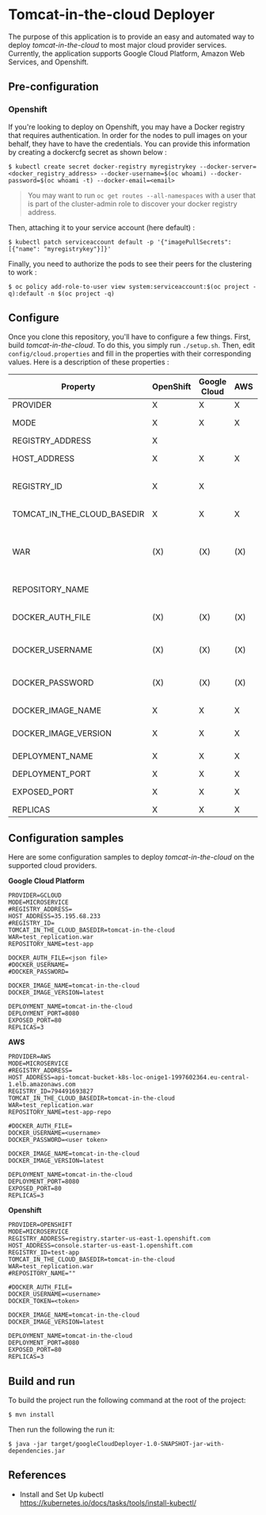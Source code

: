 # Tomcat-in-the-cloud Deployer
The purpose of this application is to provide an easy and automated way to deploy *tomcat-in-the-cloud* to most major cloud provider services. Currently, the application supports Google Cloud Platform, Amazon Web Services, and Openshift.

## Pre-configuration
### Openshift
If you're looking to deploy on Openshift, you may have a Docker registry that requires authentication. In order for the nodes to pull images on your behalf, they have to have the credentials. You can provide this information by creating a dockercfg secret as shown below :

    $ kubectl create secret docker-registry myregistrykey --docker-server=<docker_registry_address> --docker-username=$(oc whoami) --docker-password=$(oc whoami -t) --docker-email=<email>

> You may want to run `oc get routes --all-namespaces` with a user that is part of the cluster-admin role to discover your docker registry address.

Then, attaching it to your service account (here default) :

    $ kubectl patch serviceaccount default -p '{"imagePullSecrets": [{"name": "myregistrykey"}]}'

Finally, you need to authorize the pods to see their peers for the clustering to work :

    $ oc policy add-role-to-user view system:serviceaccount:$(oc project -q):default -n $(oc project -q)

## Configure
Once you clone this repository, you'll have to configure a few things. First, build _tomcat-in-the-cloud_. To do this, you simply run `./setup.sh`. Then, edit `config/cloud.properties` and fill in the properties with their corresponding values. Here is a description of these properties :

| Property                    	| OpenShift 	| Google Cloud 	| AWS 	| Description                                                                                                                             	|
|-----------------------------	|-----------	|--------------	|-----	|-----------------------------------------------------------------------------------------------------------------------------------------	|
| PROVIDER                    	|     X     	|       X      	|  X  	| Cloud provider on which to deploy                                                                                                       	|
| MODE                        	|     X     	|       X      	|  X  	| Either MONOLITHIC or MICROSERVICE (see mode section)                                                                                    	|
| REGISTRY_ADDRESS            	|     X     	|              	|     	| Address of the docker registry                                                                                                          	|
| HOST_ADDRESS                	|     X     	|       X      	|  X  	| Address of the cloud provider's server                                                                                                  	|
| REGISTRY_ID                 	|     X     	|       X      	|     	| Registry identifier. On some cloud providers, this is also referred as "Project identifier"                                             	|
| TOMCAT_IN_THE_CLOUD_BASEDIR 	|     X     	|       X      	|  X  	| The base directory of the builded sources of Tomcat-in-the-cloud                                                                        	|
| WAR                         	|    (X)    	|      (X)     	| (X) 	| Path to the war file to deploy. Note that the path must be relative to TOMCAT_IN_THE_CLOUD_BASEDIR. Only required on MICROSERVICE mode. 	|
| REPOSITORY_NAME             	|           	|              	|     	| Name of the repository on which to deploy                                                                                               	|
| DOCKER_AUTH_FILE            	|    (X)    	|      (X)     	| (X) 	| Docker registry authentification file. This must be provided if no docker username and password are used                                	|
| DOCKER_USERNAME             	|    (X)    	|      (X)     	| (X) 	| Docker registry username. Must be provided if no docker authentification file is used                                                   	|
| DOCKER_PASSWORD             	|    (X)    	|      (X)     	| (X) 	| Docker registry password (Token). Must be provided if no docker authentification file is used                                           	|
| DOCKER_IMAGE_NAME           	|     X     	|       X      	|  X  	| Name of the docker image that will be built                                                                                             	|
| DOCKER_IMAGE_VERSION        	|     X     	|       X      	|  X  	| Version of the docker image that will be built                                                                                          	|
| DEPLOYMENT_NAME             	|     X     	|       X      	|  X  	| Name you would like to attribute to the deployment                                                                                      	|
| DEPLOYMENT_PORT             	|     X     	|       X      	|  X  	| Port on which to deploy                                                                                                                 	|
| EXPOSED_PORT                	|     X     	|       X      	|  X  	| Port on which to expose the running application                                                                                         	|
| REPLICAS                    	|     X     	|       X      	|  X  	| Number of replicas at start     

## Configuration samples
Here are some configuration samples to deploy _tomcat-in-the-cloud_ on the supported cloud providers.

**Google Cloud Platform**

  	PROVIDER=GCLOUD
    MODE=MICROSERVICE
    #REGISTRY_ADDRESS=
  	HOST_ADDRESS=35.195.68.233
  	#REGISTRY_ID=
    TOMCAT_IN_THE_CLOUD_BASEDIR=tomcat-in-the-cloud
    WAR=test_replication.war
  	REPOSITORY_NAME=test-app

  	DOCKER_AUTH_FILE=<json file>
  	#DOCKER_USERNAME=
  	#DOCKER_PASSWORD=

  	DOCKER_IMAGE_NAME=tomcat-in-the-cloud
  	DOCKER_IMAGE_VERSION=latest

  	DEPLOYMENT_NAME=tomcat-in-the-cloud
  	DEPLOYMENT_PORT=8080
  	EXPOSED_PORT=80
  	REPLICAS=3

**AWS**

  	PROVIDER=AWS
    MODE=MICROSERVICE
    #REGISTRY_ADDRESS=
  	HOST_ADDRESS=api-tomcat-bucket-k8s-loc-onige1-1997602364.eu-central-1.elb.amazonaws.com
  	REGISTRY_ID=794491693827
    TOMCAT_IN_THE_CLOUD_BASEDIR=tomcat-in-the-cloud
    WAR=test_replication.war
  	REPOSITORY_NAME=test-app-repo

  	#DOCKER_AUTH_FILE=
  	DOCKER_USERNAME=<username>
  	DOCKER_PASSWORD=<user token>

  	DOCKER_IMAGE_NAME=tomcat-in-the-cloud
  	DOCKER_IMAGE_VERSION=latest

  	DEPLOYMENT_NAME=tomcat-in-the-cloud
  	DEPLOYMENT_PORT=8080
  	EXPOSED_PORT=80
  	REPLICAS=3

**Openshift**

    PROVIDER=OPENSHIFT
    MODE=MICROSERVICE
    REGISTRY_ADDRESS=registry.starter-us-east-1.openshift.com
    HOST_ADDRESS=console.starter-us-east-1.openshift.com
    REGISTRY_ID=test-app
    TOMCAT_IN_THE_CLOUD_BASEDIR=tomcat-in-the-cloud
    WAR=test_replication.war
    #REPOSITORY_NAME=""

    #DOCKER_AUTH_FILE=
    DOCKER_USERNAME=<username>
    DOCKER_TOKEN=<token>

    DOCKER_IMAGE_NAME=tomcat-in-the-cloud
    DOCKER_IMAGE_VERSION=latest

    DEPLOYMENT_NAME=tomcat-in-the-cloud
    DEPLOYMENT_PORT=8080
    EXPOSED_PORT=80
    REPLICAS=3

## Build and run
To build the project run the following command at the root of the project:

    $ mvn install

Then run the following the run it:

    $ java -jar target/googleCloudDeployer-1.0-SNAPSHOT-jar-with-dependencies.jar

## References
- Install and Set Up kubectl                        
https://kubernetes.io/docs/tasks/tools/install-kubectl/
